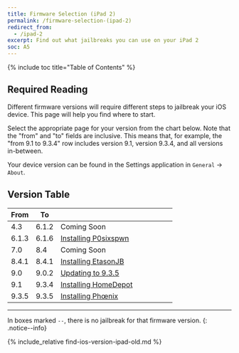 ```yaml
---
title: Firmware Selection (iPad 2)
permalink: /firmware-selection-(ipad-2)
redirect_from:
  - /ipad-2
excerpt: Find out what jailbreaks you can use on your iPad 2
soc: A5
---
```


{% include toc title="Table of Contents" %}

## Required Reading

Different firmware versions will require different steps to jailbreak your iOS device. This page will help you find where to start.

Select the appropriate page for your version from the chart below. Note that the "from" and "to" fields are inclusive. This means that, for example, the "from 9.1 to 9.3.4" row includes version 9.1, version 9.3.4, and all versions in-between.

Your device version can be found in the Settings application in `General` -> `About`.

## Version Table

<table class="version_table">
  <colgroup>
    <col span="1" style="width: 15%;">
    <col span="1" style="width: 15%;">
    <col span="1" style="width: 70%;">
  </colgroup>
  <thead>
    <tr>
      <th>From</th>
      <th>To</th>
      <th></th>
    </tr>
  </thead>
  <tbody>
  <tr>
      <td>4.3</td>
      <td>6.1.2</td>
      <td>Coming Soon</td>
    </tr>
  <tr>
      <td>6.1.3</td>
      <td>6.1.6</td>
      <td><a href="installing-p0sixspwn">Installing P0sixspwn</a></td>
    </tr>
    <tr>
      <td>7.0</td>
      <td>8.4</td>
      <td>Coming Soon</td>
    </tr>
    <tr>
      <td>8.4.1</td>
      <td>8.4.1</td>
      <td><a href="installing-etasonjb">Installing EtasonJB</a></td>
    </tr>
    <tr>
      <td>9.0</td>
      <td>9.0.2</td>
      <td><a href="updating-to-9-3-5">Updating to 9.3.5</a></td>
    </tr>
    <tr>
      <td>9.1</td>
      <td>9.3.4</td>
      <td><a href="installing-homedepot">Installing HomeDepot</a></td>
    </tr>
    <tr>
      <td>9.3.5</td>
      <td>9.3.5</td>
      <td><a href="installing-phoenix">Installing Phœnix</a></td>
    </tr>
  </tbody>
</table>

---

In boxes marked `--`, there is no jailbreak for that firmware version.
{: .notice--info}

{% include_relative find-ios-version-ipad-old.md %}
